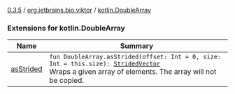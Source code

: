 [0.3.5](../../index.md) / [org.jetbrains.bio.viktor](../index.md) / [kotlin.DoubleArray](.)

### Extensions for kotlin.DoubleArray

| Name | Summary |
|---|---|
| [asStrided](as-strided.md) | `fun DoubleArray.asStrided(offset: Int = 0, size: Int = this.size): `[`StridedVector`](../-strided-vector/index.md)<br>Wraps a given array of elements. The array will not be copied. |
